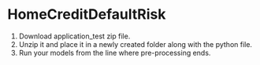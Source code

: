 # HomeCreditDefaultRisk


1) Download application_test zip file.
2) Unzip it and place it in a newly created folder along with the python file.
3) Run your models from the line where pre-processing ends.
